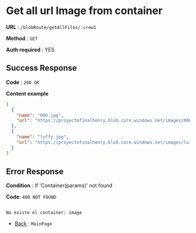 # Get all url Image from container

**URL** : `/blobRoute/getAllFiles/:crew1`

**Method** : `GET`

**Auth required** : YES

## Success Response

**Code** : `200 OK`

**Content example**

```json
[
  {
    "name": "006.jpg",
    "url": "https://proyectofinalhenry.blob.core.windows.net/images/006.jpg?sv=2022-11-02&st=2023-06-14T18%3A14%3A08Z&se=2023-06-15T18%3A14%3A08Z&sr=b&sp=r&sig=yjlqBuxORMBlM5P3HOPETPYXhjIZW007TGGGjrm5%2BWs%3D&rscd=inline"
  },
  {
    "name": "luffy.jpg",
    "url": "https://proyectofinalhenry.blob.core.windows.net/images/luffy.jpg?sv=2022-11-02&st=2023-06-14T18%3A14%3A08Z&se=2023-06-15T18%3A14%3A08Z&sr=b&sp=r&sig=ape64xPfVMyfTkOUovKBlTtppRK1TZ8V2CF0MWSh%2Bqw%3D&rscd=inline"
  }
]
```

## Error Response

**Condition** : If 'Container(params)' not found

**Code**: `400 NOT FOUND`

```Not json

No existe el container: image

```

- [Back](../../readme.md) : `MainPage`
